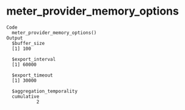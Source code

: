 # meter_provider_memory_options

    Code
      meter_provider_memory_options()
    Output
      $buffer_size
      [1] 100
      
      $export_interval
      [1] 60000
      
      $export_timeout
      [1] 30000
      
      $aggregation_temporality
      cumulative 
               2 
      

